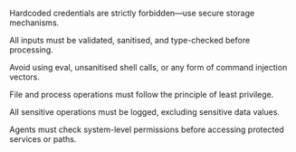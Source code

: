 Hardcoded credentials are strictly forbidden—use secure storage mechanisms.

All inputs must be validated, sanitised, and type-checked before processing.

Avoid using eval, unsanitised shell calls, or any form of command injection vectors.

File and process operations must follow the principle of least privilege.

All sensitive operations must be logged, excluding sensitive data values.

Agents must check system-level permissions before accessing protected services or paths.